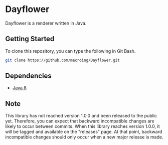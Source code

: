 Dayflower
=========
Dayflower is a renderer written in Java.

Getting Started
---------------
To clone this repository, you can type the following in Git Bash.

```bash
git clone https://github.com/macroing/Dayflower.git
```

Dependencies
------------
 - [Java 8](http://www.java.com)

Note
----
This library has not reached version 1.0.0 and been released to the public yet. Therefore, you can expect that backward incompatible changes are likely to occur between commits. When this library reaches version 1.0.0, it will be tagged and available on the "releases" page. At that point, backward incompatible changes should only occur when a new major release is made.